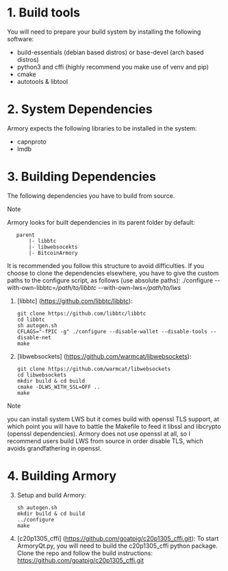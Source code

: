 # 1. Build tools

You will need to prepare your build system by installing the following software:
* build-essentials (debian based distros) or base-devel (arch based distros)
* python3 and cffi (highly recommend you make use of venv and pip)
* cmake
* autotools & libtool

# 2. System Dependencies

Armory expects the following libraries to be installed in the system:
* capnproto
* lmdb

# 3. Building Dependencies

The following dependencies you have to build from source.
> [!NOTE]
> Armory looks for built dependencies in its parent folder by default:
> ```
>    parent
>        |- libbtc
>        |- libwebsocekts
>        |- BitcoinArmory
> ```
> It is recommended you follow this structure to avoid difficulties. If you choose to clone the dependencies elsewhere, you have to give the custom paths to the configure script, as follows (use absolute paths):
> ./configure --with-own-libbtc=*/path/to/libbtc* --with-own-lws=*/path/to/lws*

1. [libbtc] (https://github.com/libbtc/libbtc):
    ```
    git clone https://github.com/libbtc/libbtc
    cd libbtc
    sh autogen.sh
    CFLAGS="-fPIC -g" ./configure --disable-wallet --disable-tools --disable-net
    make
    ```

2. [libwebsockets] (https://github.com/warmcat/libwebsockets):
    ```
    git clone https://github.com/warmcat/libwebsockets
    cd libwebsockets
    mkdir build & cd build
    cmake -DLWS_WITH_SSL=OFF ..
    make
    ```

> [!NOTE]
> you can install system LWS but it comes build with openssl TLS support, at which point you will have to battle the Makefile to feed it libssl and libcrypto (openssl dependencies). Armory does not use openssl at all, so I recommend users build LWS from source in order disable TLS, which avoids grandfathering in openssl.

# 4. Building Armory

3. Setup and build Armory:
    ```
    sh autogen.sh
    mkdir build & cd build
    ../configure
    make
    ```

4. [c20p1305_cffi] (https://github.com/goatpig/c20p1305_cffi.git):
    To start ArmoryQt.py, you will need to build the c20p1305_cffi python package.
    Clone the repo and follow the build instructions: https://github.com/goatpig/c20p1305_cffi.git